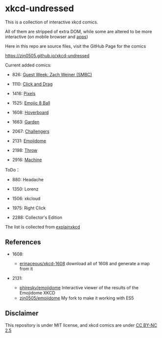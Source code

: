 # xkcd-undressed

This is a collection of interactive xkcd comics.

All of them are stripped of extra DOM, while some are altered to be more interactive (on mobile browser and [apps](https://github.com/zjn0505/xkcd-Android))

Here in this repo are source files, visit the GitHub Page for the comics

https://zjn0505.github.io/xkcd-undressed

Current added comics:

- 826: [Guest Week: Zach Weiner (SMBC)](https://zjn0505.github.io/xkcd-undressed/826/)

- 1110: [Click and Drag](https://zjn0505.github.io/xkcd-undressed/1110/)

- 1416: [Pixels](https://zjn0505.github.io/xkcd-undressed/1416/)

- 1525: [Emojic 8 Ball](https://zjn0505.github.io/xkcd-undressed/1525/)

- 1608: [Hoverboard](https://zjn0505.github.io/xkcd-undressed/1608/)

- 1663: [Garden](https://zjn0505.github.io/xkcd-undressed/1663/)

- 2067: [Challengers](https://zjn0505.github.io/xkcd-undressed/2067/)

- 2131: [Emojidome](https://zjn0505.github.io/xkcd-undressed/2131/)

- 2198: [Throw](https://zjn0505.github.io/xkcd-undressed/2198/)

- 2916: [Machine](https://zjn0505.github.io/xkcd-undressed/2916/)

ToDo：

- 880: Headache

- 1350: Lorenz

- 1506: xkcloud

- 1975: Right Click

- 2288: Collector's Edition

The list is collected from [explainxkcd](https://www.explainxkcd.com/wiki/index.php/Category:Interactive_comics)

## References

- 1608: 
  - [erinaceous/xkcd-1608](https://github.com/erinaceous/xkcd-1608) download all of 1608 and generate a map from it

- 2131: 
  - [phiresky/emojidome](https://github.com/phiresky/emojidome) Interactive viewer of the results of the Emojidome XKCD
  - [zjn0505/emojidome](https://github.com/zjn0505/emojidome) My fork to make it working with ES5

## Disclaimer

This repository is under MIT license, and xkcd comics are under [CC BY-NC 2.5](https://xkcd.com/license.html)
